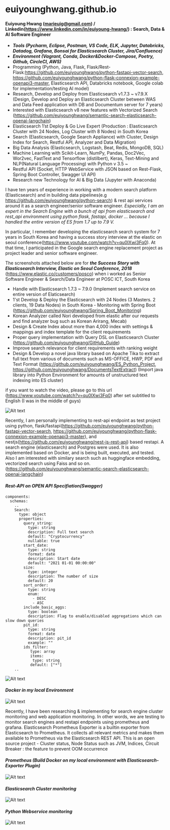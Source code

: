# euiyounghwang.github.io

#### Euiyoung Hwang (marieuig@gmail.com) / Linkedin(https://www.linkedin.com/in/euiyoung-hwang/) : Search, Data & AI Software Engineer

- __<i>Tools (Pycharm, Eclipse, Postman, VS Code, ELK, Jupyter, Databricks, Datadog, Grafana, Bonsai for Elasticsearch Cluster, Jira/Confluence)</i>__
- __<i>Environment (Vagrant, Conda, Docker&Docker-Compose, Poetry, Github, CircleCI, AWS)</i>__
- Programming (Python, Java, Flask, Flask/Rest-Flask:https://github.com/euiyounghwang/python-fastapi-vector-search, https://github.com/euiyounghwang/python-flask-connexion-example-openapi3-master, Elasticsearch API, Databricks notebook, Google colab for implementation/testing AI model)
- Research, Develop and Deploy from Elasticsearch v1.7.3 ~ v7.9.X (Design, Develop and Deploy an  Elasticsearch Cluster between WAS and Data Feed application with DB and Documentum server for 7 years)
- Interested with Elasticsearch v8 new features with Vectorized Search (https://github.com/euiyounghwang/semantic-search-elasticsearch-openai-langchain)
- Elasticsearch 1’st Deploy & Go Live Expert (Production : Elasticsearch Cluster with 24 Nodes, Log Cluster with 8 Nodes)  in South Korea
- Search (Elasticsearch, Google Search Appliance) with Cluster, Design Index for Search, Restful API, Analyzer and Data Migration)
- Big Data Analysis (Elasticsearch, Logstash, Beat, Redis, MongoDB, SQL)
- Machine Learning with Scikit-Learn, NumPy, Pandas, Doc2Vec, Wor2vec, FastText and Tensorflow (distilbert), Keras, Text-Mining and NLP(Natural Language Processing) with Python v 3.5 ~
- Restful API (Socket, HTTP WebService with JSON based on Rest-Flask, Spring Boot Controller, Swagger UI API)
- Research new Technology for AI & Big Data (Jupyter with Anaconda)

I have ten years of experience in working with a modern search platform (Elasticsearch) and in building data pipelines(e.g https://github.com/euiyounghwang/python-search) & rest api services around it as a search engineer/senior software engineer. 
<i>Especially, I am an expert in the Search Engine with a bunch of api from elasticsearch and rest_api environment using python flask, fastapi, docker … because I handled the entire version of ES from 1.7 up to 7.9 V.</i>

In particular, I remember developing the elasticsearch search system for 7 years in South Korea and having a success story interview at the elastic on seoul conference(https://www.youtube.com/watch?v=qu0IXwi3Fq0). At that time, I participated in the Google search engine replacement project as project leader and senior software engineer. 

The screenshots attached below are for __<i>the Success Story with Elasticsearch Interview, Elastic on Seoul Conference, 2018</i>__ (https://www.elastic.co/customers/posco)
when i worked as Senior Software Engineer & Search/Data Engineer at POSC ICT, South Korea 

- Handle with Elasticsearch 1.7.3 ~ 7.9.0 (Implement search service on entire version of Elaticsearch)
- 1'st Develop & Deploy the Elasticsearch with 24 Nodes (3 Masters. 2 clients, 19 Data Nodes) in South Korea - Monitoring with Spring Boot (https://github.com/euiyounghwang/Spring_Boot_Monitoring)
- Korean Analyzer called Nori developed from elastic after our requests and find analyzer bug such as Korean Arirang, Mecab)
- Design & Create Index about more than 4,000 index with settings & mappings and index template for the client requirements
- Proper query implementation with Query DSL on Elasticsearch Cluster (https://github.com/euiyounghwang/GitHub_Guide)
- Improve search relevance for client requirements with ranking weight
- Design & Develop a novel java library based on Apache Tika to extract full text from various of documents such as MS-OFFICE, HWP, PDF and Text Format (https://github.com/euiyounghwang/ES_Python_Project, https://github.com/euiyounghwang/DocumentsTextExtract)
 (Import java library into Python Environment for amounts of unstructured text indexing into ES cluster)

if you want to watch the video, please go to this url (https://www.youtube.com/watch?v=qu0IXwi3Fq0) after set subtitled to English
(I was in the middle of guys)

![Alt text](image-5.png)

Recently, I am personally implementing to rest-api endpoint as test project using python, flask/fastapi(https://github.com/euiyounghwang/python-fastapi-vector-search, https://github.com/euiyounghwang/python-flask-connexion-example-openapi3-master), and nestjs(https://github.com/euiyounghwang/nest-js-rest-api) based restapi. A search engine (elasticsearch) and Postgres were used. It is also implemented based on Docker, and is being built, executed, and tested. Also I am interested with similary search such as huggingface embedding, vectorized search using Faiss and so on. (https://github.com/euiyounghwang/semantic-search-elasticsearch-openai-langchain)

#### <i>Rest-API on OPEN API Specifiation(Swagger)</i>
```
components:
  schemas:
    ..
    Search:
      type: object
      properties:
        query_string:
          type: string
          description: Full text search
          default: "Cryptocurrency"
          nullable: true
        start_date:
          type: string
          format: date
          description: Start date
          default: "2021 01-01 00:00:00"
        size:
          type: integer
          description: The number of size
          default: 20
        sort_order:
          type: string
          enum:
            - DESC
            - ASC
        include_basic_aggs:
          type: boolean
          description: Flag to enable/disabled aggregations which can slow down queries
        pit_id:
          type: string
          format: date
          description: pit_id
          example: ""
        ids_filter:
           type: array
           items:
            type: string
           default: ["*"]
    ..
```
![Alt text](image.png)

#### <i>Docker in my local Environment</i>
![Alt text](image-1.png)

Recently, I have been researching & implementing for search engine cluster monitoring and web application monitoring. In other words, we are testing to monitor search engines and restapi endpoints using prometheus and grafana. Elasticsearch Prometheus Exporter is a builtin exporter from Elasticsearch to Prometheus. It collects all relevant metrics and makes them available to Prometheus via the Elasticsearch REST API. This is an open source project - Cluster status, Node Status such as JVM, Indices, Circuit Breaker : the feature to prevent OOM occurrence

#### <i>Prometheus (Build Docker on my local environment with Elasticsearch-Exporter Plugin)</i>
![Alt text](image-2.png)
#### <i>Elasticsearch Cluster monitoring</i>
![Alt text](image-4.png)
#### <i>Python Webservice monitoring</i>
![Alt text](image-3.png)